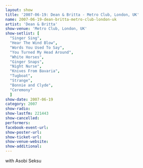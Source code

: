 ```yaml
---
layout: show
title: '2007-06-19: Dean & Britta - Metro Club, London, UK'
name: 2007-06-19-dean-britta-metro-club-london-uk
artist: 'Dean & Britta'
show-venue: 'Metro Club, London, UK'
show-setlist: [
  "Singer Sing",
  "Hear The Wind Blow",
  "Words You Used To Say",
  "You Turned My Head Around",
  "White Horses",
  "Ginger Snaps",
  "Night Nurse",
  "Knives From Bavaria",
  "Tugboat",
  "Strange",
  "Bonnie and Clyde",
  "Ceremony"
  ]
show-date: 2007-06-19
category: 2007
show-radio: 
show-lastfm: 221443
show-cancelled: 
performers: 
facebook-event-url: 
show-poster-url: 
show-ticket-url: 
show-venue-website: 
show-additional: 
---
```


with Asobi Seksu